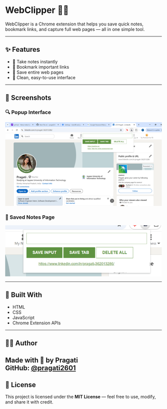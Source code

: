 # WebClipper 🧠📌

WebClipper is a Chrome extension that helps you save quick notes, bookmark links, and capture full web pages — all in one simple tool.

---

## ✨ Features

- 📝 Take notes instantly
- 🔗 Bookmark important links
- 📄 Save entire web pages
- 🎯 Clean, easy-to-use interface

---

## 📸 Screenshots

### 🔍 Popup Interface

![ Screenshot](screenshots/popupp.png)

### 📑 Saved Notes Page

![Save](screenshots/saveee.png)

---

## 🚀 Built With

- HTML
- CSS
- JavaScript
- Chrome Extension APIs

---

## 👩‍💻 Author

Made with 💙 by **Pragati**  
GitHub: [@pragati2601](https://github.com/pragati2601)
---

## 📄 License

This project is licensed under the **MIT License** — feel free to use, modify, and share it with credit.


